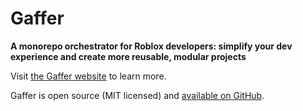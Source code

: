 # Gaffer

**A monorepo orchestrator for Roblox developers: simplify your dev experience and create more reusable, modular projects**

Visit [the Gaffer website](https://eleanorlm.github.io/gaffer/) to learn more.

Gaffer is open source (MIT licensed) and [available on GitHub](https://github.com/eleanorlm/gaffer).

